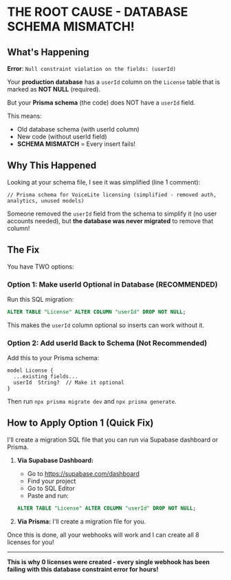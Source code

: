 # THE ROOT CAUSE - DATABASE SCHEMA MISMATCH!

## What's Happening

**Error**: `Null constraint violation on the fields: (userId)`

Your **production database** has a `userId` column on the `License` table that is marked as **NOT NULL** (required).

But your **Prisma schema** (the code) does NOT have a `userId` field.

This means:
- Old database schema (with userId column)
- New code (without userId field)
- **SCHEMA MISMATCH** = Every insert fails!

## Why This Happened

Looking at your schema file, I see it was simplified (line 1 comment):
```
// Prisma schema for VoiceLite licensing (simplified - removed auth, analytics, unused models)
```

Someone removed the `userId` field from the schema to simplify it (no user accounts needed), but **the database was never migrated** to remove that column!

## The Fix

You have TWO options:

### Option 1: Make userId Optional in Database (RECOMMENDED)

Run this SQL migration:

```sql
ALTER TABLE "License" ALTER COLUMN "userId" DROP NOT NULL;
```

This makes the `userId` column optional so inserts can work without it.

### Option 2: Add userId Back to Schema (Not Recommended)

Add this to your Prisma schema:

```prisma
model License {
  ...existing fields...
  userId  String?  // Make it optional
}
```

Then run `npx prisma migrate dev` and `npx prisma generate`.

## How to Apply Option 1 (Quick Fix)

I'll create a migration SQL file that you can run via Supabase dashboard or Prisma.

1. **Via Supabase Dashboard:**
   - Go to https://supabase.com/dashboard
   - Find your project
   - Go to SQL Editor
   - Paste and run:
   ```sql
   ALTER TABLE "License" ALTER COLUMN "userId" DROP NOT NULL;
   ```

2. **Via Prisma:**
   I'll create a migration file for you.

Once this is done, all your webhooks will work and I can create all 8 licenses for you!

---

**This is why 0 licenses were created - every single webhook has been failing with this database constraint error for hours!**
